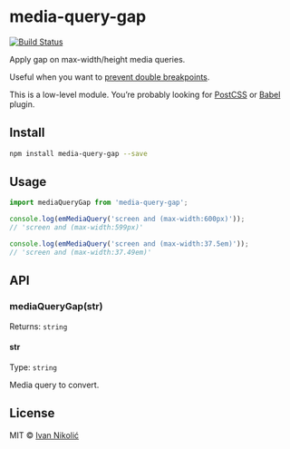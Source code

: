# media-query-gap

[![Build Status][ci-img]][ci]

Apply gap on max-width/height media queries.

Useful when you want to
[prevent double breakpoints](http://tzi.fr/css/prevent-double-breakpoint).

This is a low-level module. You’re probably looking for
[PostCSS][postcss-plugin] or [Babel][babel-plugin] plugin.

## Install

```sh
npm install media-query-gap --save
```

## Usage

```js
import mediaQueryGap from 'media-query-gap';

console.log(emMediaQuery('screen and (max-width:600px)'));
// 'screen and (max-width:599px)'

console.log(emMediaQuery('screen and (max-width:37.5em)'));
// 'screen and (max-width:37.49em)'
```

## API

### mediaQueryGap(str)

Returns: `string`

#### str

Type: `string`

Media query to convert.

## License

MIT © [Ivan Nikolić](http://ivannikolic.com)

<!-- prettier-ignore-start -->

[ci]: https://travis-ci.com/niksy/media-query-gap
[ci-img]: https://travis-ci.com/niksy/media-query-gap.svg?branch=master
[postcss-plugin]: https://github.com/niksy/postcss-media-query-gap
[babel-plugin]: https://github.com/niksy/babel-plugin-media-query-gap

<!-- prettier-ignore-end -->
